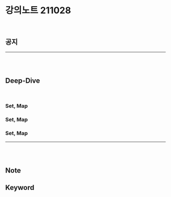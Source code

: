# 강의노트 211028

<br>

## **공지**

---

<br><br>

## **Deep-Dive**

<br>

### **Set, Map**

### **Set, Map**

### **Set, Map**

---

<br><br>

## **Note**

## **Keyword**
